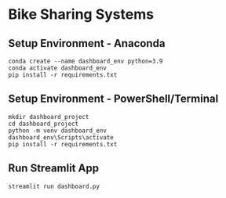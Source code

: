 # **Bike Sharing Systems**

## **Setup Environment - Anaconda**

```
conda create --name dashboard_env python=3.9
conda activate dashboard_env
pip install -r requirements.txt
```

## **Setup Environment - PowerShell/Terminal**

```
mkdir dashboard_project
cd dashboard_project
python -m venv dashboard_env
dashboard_env\Scripts\activate
pip install -r requirements.txt
```

## **Run Streamlit App**

```
streamlit run dashboard.py
```
